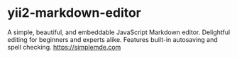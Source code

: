 # yii2-markdown-editor
A simple, beautiful, and embeddable JavaScript Markdown editor. Delightful editing for beginners and experts alike. Features built-in autosaving and spell checking. https://simplemde.com
